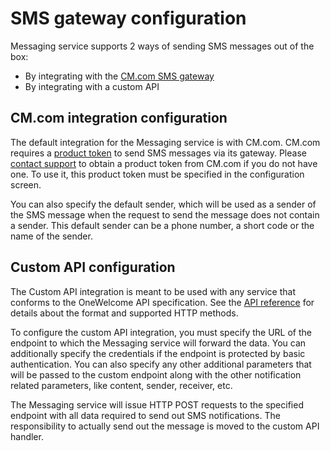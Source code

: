 # SMS gateway configuration

Messaging service supports 2 ways of sending SMS messages out of the box:

- By integrating with the [CM.com SMS gateway](https://www.cm.com/sms/)
- By integrating with a custom API

## CM.com integration configuration

The default integration for the Messaging service is with CM.com. CM.com requires
a [product token](https://www.cm.com/app/docs/en/api/business-messaging-api/1.0/index#integration-authentication) to send SMS messages via its gateway.
Please [contact support](https://onewelcome.atlassian.net/servicedesk/customer/portals) to obtain a product token from CM.com if you do not have one. To use it,
this product token must be specified in the configuration screen.

You can also specify the default sender, which will be used as a sender of the SMS message when the request to send the message does not contain a sender. This
default sender can be a phone number, a short code or the name of the sender.

## Custom API configuration

The Custom API integration is meant to be used with any service that conforms to the OneWelcome API specification. See
the [API reference](./outgoing-api-spec.md) for details about the format and supported HTTP methods.

To configure the custom API integration, you must specify the URL of the endpoint to which the Messaging service will forward the data. You can additionally
specify the credentials if the endpoint is protected by basic authentication. You can also specify any other additional parameters that will be passed to the
custom endpoint along with the other notification related parameters, like content, sender, receiver, etc.

The Messaging service will issue HTTP POST requests to the specified endpoint with all data required to send out SMS notifications. The responsibility to
actually send out the message is moved to the custom API handler.
